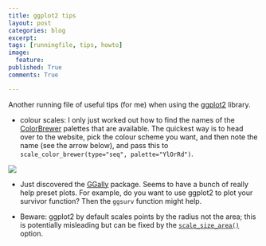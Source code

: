 ```yaml
---
title: ggplot2 tips
layout: post
categories: blog
excerpt:
tags: [runningfile, tips, howto]
image:
  feature:
published: True
comments: True

---
```


Another running file of useful tips (for me) when using the [ggplot2](http://ggplot2.org/) library.

- colour scales: I only just worked out how to find the names of the [ColorBrewer](http://colorbrewer2.org/#) palettes that are available. The quickest way is to head over to the website, pick the colour scheme you want, and then note the name (see the arrow below), and pass this to `scale_color_brewer(type="seq", palette="YlOrRd")`.

![]({filename}/images/141201_ColorBrewer__Color_Advice_for_Maps.png)

- Just discovered the [GGally](http://cran.r-project.org/web/packages/GGally/index.html) package. Seems to have a bunch of really help preset plots. For example, do you want to use ggplot2 to plot your survivor function? Then the `ggsurv` function might help.

- Beware: ggplot2 by default scales points by the radius not the area; this is potentially misleading but can be fixed by the [`scale_size_area()`](http://docs.ggplot2.org/current/scale_size_area.html) option.
